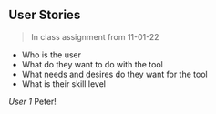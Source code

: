 ## User Stories

> In class assignment from 11-01-22

* Who is the user
* What do they want to do with the tool
* What needs and desires do they want for the tool
* What is their skill level

*User 1* Peter!
